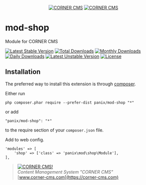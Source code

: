 <p align="center">
  <a href="https://corner-cms.com"><img src="https://commerce.corner-cms.com/placeholder?size=70x50&text=f002&fg=333&padding=0" alt="CORNER CMS"/></a>
  <a href="https://corner-cms.com"><img src="https://commerce.corner-cms.com/placeholder?size=150x50&text=CORNER&fg=333&padding=0" alt="CORNER CMS"/></a>
</p>

mod-shop
===========
Module for CORNER CMS

[![Latest Stable Version](https://poser.pugx.org/panix/mod-shop/v/stable)](https://packagist.org/packages/panix/mod-shop) [![Total Downloads](https://poser.pugx.org/panix/mod-shop/downloads)](https://packagist.org/packages/panix/mod-shop) [![Monthly Downloads](https://poser.pugx.org/panix/mod-shop/d/monthly)](https://packagist.org/packages/panix/mod-shop) [![Daily Downloads](https://poser.pugx.org/panix/mod-shop/d/daily)](https://packagist.org/packages/panix/mod-shop) [![Latest Unstable Version](https://poser.pugx.org/panix/mod-shop/v/unstable)](https://packagist.org/packages/panix/mod-shop) [![License](https://poser.pugx.org/panix/mod-shop/license)](https://packagist.org/packages/panix/mod-shop)


Installation
------------

The preferred way to install this extension is through [composer](http://getcomposer.org/download/).

Either run

```
php composer.phar require --prefer-dist panix/mod-shop "*"
```

or add

```
"panix/mod-shop": "*"
```

to the require section of your `composer.json` file.

Add to web config.
```
'modules' => [
    'shop' => ['class' => 'panix\mod\shop\Module'],
],
```

> [![CORNER CMS!](https://commerce.corner-cms.com/placeholder?size=100x100&text=f002&fg=333&padding=0 "CORNER CMS")](https://corner-cms.com)  
<i>Content Management System "CORNER CMS"</i>  
[www.corner-cms.com](https://corner-cms.com)